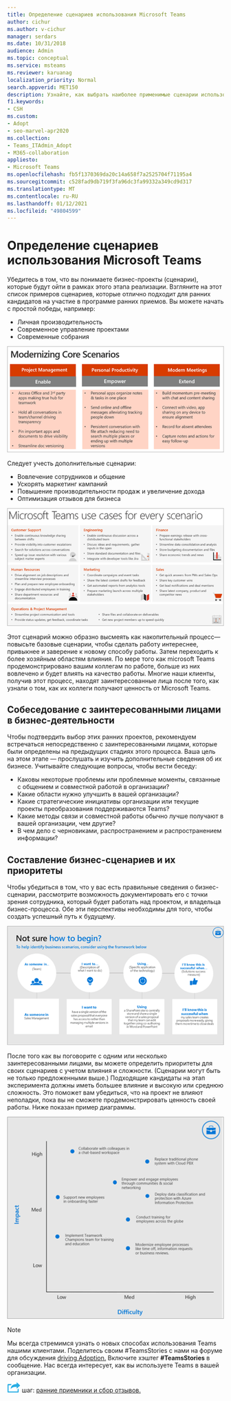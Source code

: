 ```yaml
---
title: Определение сценариев использования Microsoft Teams
author: cichur
ms.author: v-cichur
manager: serdars
ms.date: 10/31/2018
audience: Admin
ms.topic: conceptual
ms.service: msteams
ms.reviewer: karuanag
localization_priority: Normal
search.appverid: MET150
description: Узнайте, как выбрать наиболее применимые сценарии использования для этапа эксперимента при внедрении Teams.
f1.keywords:
- CSH
ms.custom:
- Adopt
- seo-marvel-apr2020
ms.collection:
- Teams_ITAdmin_Adopt
- M365-collaboration
appliesto:
- Microsoft Teams
ms.openlocfilehash: fb5f1370369da20c14a658f7a2525704f71195a4
ms.sourcegitcommit: c528fad9db719f3fa96dc3fa99332a349cd9d317
ms.translationtype: MT
ms.contentlocale: ru-RU
ms.lasthandoff: 01/12/2021
ms.locfileid: "49804599"
---
```

# <a name="define-usage-scenarios-for-microsoft-teams"></a>Определение сценариев использования Microsoft Teams

Убедитесь в том, что вы понимаете бизнес-проекты (сценарии), которые будут ойти в рамках этого этапа реализации. Взгляните на этот список примеров сценариев, которые отлично подходит для ранних кандидатов на участие в программе ранних приемов. Вы можете начать с простой победы, например:

- Личная производительность
- Современное управление проектами
- Современные собрания

![Иллюстрация трех основных сценариев](media/teams-adoption-modernizing-core-scenarios.png)

Следует учесть дополнительные сценарии:

- Вовлечение сотрудников и общение
- Ускорять маркетинг кампаний
- Повышение производительности продаж и увеличение дохода
- Оптимизация отзывов для бизнеса

![Иллюстрация вариантов использования Teams для каждого сценария](media/teams-adoption-use-cases.png)

Этот сценарий можно образно высмеять как накопительный процесс— повысьте базовые сценарии, чтобы сделать работу интереснее, привыкнее и заверение к новому способу работы. Затем переходить к более хозяйным областям влияния. По мере того как microsoft Teams продемонстрировано вашим коллегам по работе, больше из них вовлечено и будет влиять на качество работы. Многие наши клиенты, получив этот процесс, находят заинтересованные лица после того, как узнали о том, как их коллеги получают ценность от Microsoft Teams.

## <a name="interview-business-stakeholders"></a>Собеседование с заинтересованными лицами в бизнес-деятельности

Чтобы подтвердить выбор этих ранних проектов, рекомендуем встречаться непосредственно с заинтересованными лицами, которые были определены на предыдущих стадиях этого процесса. Ваша цель на этом этапе — прослушать и изучить дополнительные сведения об их бизнесе. Учитывайте следующие вопросы, чтобы вести беседу:

- Каковы некоторые проблемы или проблемные моменты, связанные с общением и совместной работой в организации?
- Какие области нужно улучшить в вашей организации?
- Какие стратегические инициативы организации или текущие проекты преобразования поддерживаются Teams?
- Какие методы связи и совместной работы обычно лучше получают в вашей организации, чем другие?
- В чем дело с черновиками, распространением и распространением информации?

## <a name="map-and-prioritize-business-scenarios"></a>Составление бизнес-сценариев и их приоритеты

Чтобы убедиться в том, что у вас есть правильные сведения о бизнес-сценарии, рассмотрите возможность документировать его с точки зрения сотрудника, который будет работать над проектом, и владельца бизнес-процесса. Обе эти перспективы необходимы для того, чтобы создать успешный путь к будущему.

![Изображение структуры для определения сценариев](media/teams-adoption-identify-scenarios.png)

После того как вы поговорите с одним или несколько заинтересованными лицами, вы можете определить приоритеты для своих сценариев с учетом влияния и сложности. (Сценарии могут быть не только предложенными выше.) Подходящие кандидаты на этап эксперимента должны иметь большее влияние и высокую или среднюю сложность. Это поможет вам убедиться, что на проект не влияют неполадки, пока вы не сможете продемонстрировать ценность своей работы. Ниже показан пример диаграммы.

![Иллюстрация, показывающая влияние на сценарий и трудности](media/teams-adoption-impact-difficulty.png)

> [!Note]
> Мы всегда стремимся узнать о новых способах использования Teams нашими клиентами. Поделитесь своим #TeamsStories с нами на форуме для обсуждения [driving Adoption.](https://techcommunity.microsoft.com/t5/driving-adoption/ct-p/DrivingAdoption) Включите хэштег **#TeamsStories** в сообщение. Нас всегда интересует, как вы используете Teams в вашей организации.

![Значок, представляющий следующий ](media/teams-adoption-next-icon.png) шаг: [ранние приемники и сбор отзывов.](teams-adoption-onboard-early-adopters.md)
